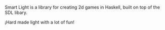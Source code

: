 Smart Light is a library for creating 2d games in Haskell, built on top of the SDL libary.

¡Hard made light with a lot of fun!